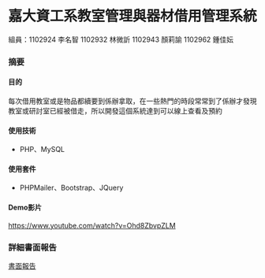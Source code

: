 # 嘉大資工系教室管理與器材借用管理系統
組員：1102924 李名智 1102932 林微訢 1102943 顏莉諭 1102962 鍾佳妘
### 摘要
#### 目的
每次借用教室或是物品都續要到係辦拿取，在一些熱門的時段常常到了係辦才發現教室或研討室已經被借走，所以開發這個系統達到可以線上查看及預約
#### 使用技術
* PHP、MySQL
#### 使用套件
* PHPMailer、Bootstrap、JQuery
#### Demo影片
https://www.youtube.com/watch?v=Ohd8ZbvpZLM
### 詳細書面報告
[書面報告]([https://github.com/ChiaYunChung/database/blob/main/%E8%B3%87%E6%96%99%E5%BA%AB%E6%9C%9F%E6%9C%AB%E5%B0%88%E9%A1%8C.pdf](https://github.com/ChiaYunChung/management-system/blob/main/%E6%9C%9F%E6%9C%AB%E5%A0%B1%E5%91%8A.pdf))
